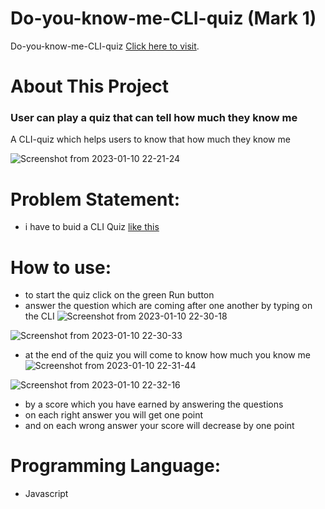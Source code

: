 # Do-you-know-me-CLI-quiz (Mark 1)

Do-you-know-me-CLI-quiz [Click here to visit](https://replit.com/@rohitbahuguna2/Do-you-know-me-CLI-quiz?v=1).

# About This Project
### User can play a quiz that can tell how much they know me
A CLI-quiz which helps users to know that how much they know me 

![Screenshot from 2023-01-10 22-21-24](https://user-images.githubusercontent.com/90442893/211614827-34a6dba2-b42f-4913-b7ef-37f1d09e3a9a.png)

# Problem Statement: 
 - i have to buid a CLI Quiz [like this ](https://neog.camp/guide/markOne#markone)


# How to use:
 - to start the quiz click on the green Run button
 - answer the question which are coming after one another by typing on the CLI
 ![Screenshot from 2023-01-10 22-30-18](https://user-images.githubusercontent.com/90442893/211615561-c6a1cf16-352a-43e3-900a-381e02bae425.png)

![Screenshot from 2023-01-10 22-30-33](https://user-images.githubusercontent.com/90442893/211615599-d4019278-22c5-4d17-a8e0-e9790c9c7c72.png)

 - at the end of the quiz you will come to know how much you know me
 ![Screenshot from 2023-01-10 22-31-44](https://user-images.githubusercontent.com/90442893/211615645-a857322b-3350-4d73-b4ea-78004e7ee9f9.png)

 ![Screenshot from 2023-01-10 22-32-16](https://user-images.githubusercontent.com/90442893/211615659-5122ff02-bd2a-40ba-b0aa-38b117b2c8f1.png)

 - by a score which you have earned by answering the questions
 - on each right answer you will get one point
 - and on each wrong answer your score will decrease by one point 


# Programming Language:
 - Javascript

